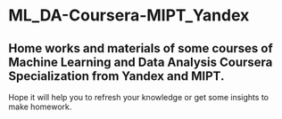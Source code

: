 # ML_DA-Coursera-MIPT_Yandex
## Home works and materials of some courses of Machine Learning and Data Analysis Coursera Specialization from Yandex and MIPT. 
Hope it will help you to refresh your knowledge or get some insights to make homework. 
